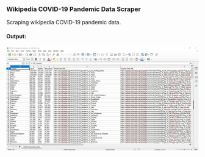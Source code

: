 ### Wikipedia COVID-19 Pandemic Data Scraper
Scraping wikipedia COVID-19 pandemic data.
#### Output:
<img src="https://raw.githubusercontent.com/azoniprawin/Python-Web-Scraper/master/Wikipedia%20Scraper/Output%20Screenshots/wikipedia_covid19_pandemic_data_scraper.png" alt="Output of Wikipedia COVID-19 Pandemic Data Scraper" width="800">
